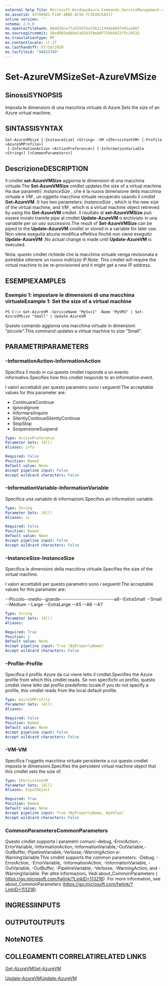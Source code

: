 ```yaml
---
external help file: Microsoft.WindowsAzure.Commands.ServiceManagement.dll-Help.xml
ms.assetid: 437889D1-F24F-4BBE-8C56-7C3E48CEA517
online version: ''
schema: 2.0.0
ms.openlocfilehash: 86dd38ce7fa55507be3362c1494b88df491a1067
ms.sourcegitcommit: 56ed085a868afa8263f8eb0f755b5822f5c29532
ms.translationtype: MT
ms.contentlocale: it-IT
ms.lasthandoff: 07/18/2020
ms.locfileid: "94023749"
---
```

# <span data-ttu-id="c9adf-101">Set-AzureVMSize</span><span class="sxs-lookup"><span data-stu-id="c9adf-101">Set-AzureVMSize</span></span>

## <span data-ttu-id="c9adf-102">Sinossi</span><span class="sxs-lookup"><span data-stu-id="c9adf-102">SYNOPSIS</span></span>
<span data-ttu-id="c9adf-103">Imposta le dimensioni di una macchina virtuale di Azure.</span><span class="sxs-lookup"><span data-stu-id="c9adf-103">Sets the size of an Azure virtual machine.</span></span>

## <span data-ttu-id="c9adf-104">SINTASSI</span><span class="sxs-lookup"><span data-stu-id="c9adf-104">SYNTAX</span></span>

```
Set-AzureVMSize [-InstanceSize] <String> -VM <IPersistentVM> [-Profile <AzureSMProfile>]
 [-InformationAction <ActionPreference>] [-InformationVariable <String>] [<CommonParameters>]
```

## <span data-ttu-id="c9adf-105">Descrizione</span><span class="sxs-lookup"><span data-stu-id="c9adf-105">DESCRIPTION</span></span>
<span data-ttu-id="c9adf-106">Il cmdlet **set-AzureVMSize** aggiorna le dimensioni di una macchina virtuale.</span><span class="sxs-lookup"><span data-stu-id="c9adf-106">The **Set-AzureVMSize** cmdlet updates the size of a virtual machine.</span></span>
<span data-ttu-id="c9adf-107">Ha due parametri: *InstanceSize* , che è la nuova dimensione della macchina virtuale e *VM* , un oggetto macchina virtuale recuperato usando il cmdlet **Get-AzureVM** .</span><span class="sxs-lookup"><span data-stu-id="c9adf-107">It has two parameters: *InstanceSize* , which is the new size of the virtual machine, and *VM* , which is a virtual machine object retrieved by using the **Get-AzureVM** cmdlet.</span></span>
<span data-ttu-id="c9adf-108">Il risultato di **set-AzureVMSize** può essere inviato tramite pipe al cmdlet **Update-AzureVM** o archiviato in una variabile per un uso successivo.</span><span class="sxs-lookup"><span data-stu-id="c9adf-108">The result of **Set-AzureVMSize** can be piped to the **Update-AzureVM** cmdlet or stored in a variable for later use.</span></span>
<span data-ttu-id="c9adf-109">Non viene eseguita alcuna modifica effettiva finché non viene eseguito **Update-AzureVM** .</span><span class="sxs-lookup"><span data-stu-id="c9adf-109">No actual change is made until **Update-AzureVM** is executed.</span></span>

<span data-ttu-id="c9adf-110">Nota: questo cmdlet richiede che la macchina virtuale venga revisionata e potrebbe ottenere un nuovo indirizzo IP.</span><span class="sxs-lookup"><span data-stu-id="c9adf-110">Note: This cmdlet will require the virtual machine to be re-provisioned and it might get a new IP address.</span></span>

## <span data-ttu-id="c9adf-111">ESEMPI</span><span class="sxs-lookup"><span data-stu-id="c9adf-111">EXAMPLES</span></span>

### <span data-ttu-id="c9adf-112">Esempio 1: impostare le dimensioni di una macchina virtuale</span><span class="sxs-lookup"><span data-stu-id="c9adf-112">Example 1: Set the size of a virtual machine</span></span>
```
PS C:\> Get-AzureVM -ServiceName "MySvc1" -Name "MyVM3" | Set-AzureVMSize "Small" | Update-AzureVM
```

<span data-ttu-id="c9adf-113">Questo comando aggiorna una macchina virtuale in dimensioni "piccole".</span><span class="sxs-lookup"><span data-stu-id="c9adf-113">This command updates a virtual machine to size "Small".</span></span>

## <span data-ttu-id="c9adf-114">PARAMETRI</span><span class="sxs-lookup"><span data-stu-id="c9adf-114">PARAMETERS</span></span>

### <span data-ttu-id="c9adf-115">-InformationAction</span><span class="sxs-lookup"><span data-stu-id="c9adf-115">-InformationAction</span></span>
<span data-ttu-id="c9adf-116">Specifica il modo in cui questo cmdlet risponde a un evento informativo.</span><span class="sxs-lookup"><span data-stu-id="c9adf-116">Specifies how this cmdlet responds to an information event.</span></span>

<span data-ttu-id="c9adf-117">I valori accettabili per questo parametro sono i seguenti:</span><span class="sxs-lookup"><span data-stu-id="c9adf-117">The acceptable values for this parameter are:</span></span>

- <span data-ttu-id="c9adf-118">Continuare</span><span class="sxs-lookup"><span data-stu-id="c9adf-118">Continue</span></span>
- <span data-ttu-id="c9adf-119">Ignora</span><span class="sxs-lookup"><span data-stu-id="c9adf-119">Ignore</span></span>
- <span data-ttu-id="c9adf-120">Informarsi</span><span class="sxs-lookup"><span data-stu-id="c9adf-120">Inquire</span></span>
- <span data-ttu-id="c9adf-121">SilentlyContinue</span><span class="sxs-lookup"><span data-stu-id="c9adf-121">SilentlyContinue</span></span>
- <span data-ttu-id="c9adf-122">Stop</span><span class="sxs-lookup"><span data-stu-id="c9adf-122">Stop</span></span>
- <span data-ttu-id="c9adf-123">Sospensione</span><span class="sxs-lookup"><span data-stu-id="c9adf-123">Suspend</span></span>

```yaml
Type: ActionPreference
Parameter Sets: (All)
Aliases: infa

Required: False
Position: Named
Default value: None
Accept pipeline input: False
Accept wildcard characters: False
```

### <span data-ttu-id="c9adf-124">-InformationVariable</span><span class="sxs-lookup"><span data-stu-id="c9adf-124">-InformationVariable</span></span>
<span data-ttu-id="c9adf-125">Specifica una variabile di informazioni.</span><span class="sxs-lookup"><span data-stu-id="c9adf-125">Specifies an information variable.</span></span>

```yaml
Type: String
Parameter Sets: (All)
Aliases: iv

Required: False
Position: Named
Default value: None
Accept pipeline input: False
Accept wildcard characters: False
```

### <span data-ttu-id="c9adf-126">-InstanceSize</span><span class="sxs-lookup"><span data-stu-id="c9adf-126">-InstanceSize</span></span>
<span data-ttu-id="c9adf-127">Specifica le dimensioni della macchina virtuale.</span><span class="sxs-lookup"><span data-stu-id="c9adf-127">Specifies the size of the virtual machine.</span></span>

<span data-ttu-id="c9adf-128">I valori accettabili per questo parametro sono i seguenti:</span><span class="sxs-lookup"><span data-stu-id="c9adf-128">The acceptable values for this parameter are:</span></span>

<span data-ttu-id="c9adf-129">--Piccolo--medio--grande---------------------------a6</span><span class="sxs-lookup"><span data-stu-id="c9adf-129">--ExtraSmall --Small --Medium --Large --ExtraLarge --A5 --A6 --A7</span></span>

```yaml
Type: String
Parameter Sets: (All)
Aliases: 

Required: True
Position: 1
Default value: None
Accept pipeline input: True (ByPropertyName)
Accept wildcard characters: False
```

### <span data-ttu-id="c9adf-130">-Profile</span><span class="sxs-lookup"><span data-stu-id="c9adf-130">-Profile</span></span>
<span data-ttu-id="c9adf-131">Specifica il profilo Azure da cui viene letto il cmdlet.</span><span class="sxs-lookup"><span data-stu-id="c9adf-131">Specifies the Azure profile from which this cmdlet reads.</span></span>
<span data-ttu-id="c9adf-132">Se non specifichi un profilo, questo cmdlet viene letto dal profilo predefinito locale.</span><span class="sxs-lookup"><span data-stu-id="c9adf-132">If you do not specify a profile, this cmdlet reads from the local default profile.</span></span>

```yaml
Type: AzureSMProfile
Parameter Sets: (All)
Aliases: 

Required: False
Position: Named
Default value: None
Accept pipeline input: False
Accept wildcard characters: False
```

### <span data-ttu-id="c9adf-133">-VM</span><span class="sxs-lookup"><span data-stu-id="c9adf-133">-VM</span></span>
<span data-ttu-id="c9adf-134">Specifica l'oggetto macchina virtuale persistente a cui questo cmdlet imposta le dimensioni.</span><span class="sxs-lookup"><span data-stu-id="c9adf-134">Specifies the persistent virtual machine object that this cmdlet sets the size of.</span></span>

```yaml
Type: IPersistentVM
Parameter Sets: (All)
Aliases: InputObject

Required: True
Position: Named
Default value: None
Accept pipeline input: True (ByPropertyName, ByValue)
Accept wildcard characters: False
```

### <span data-ttu-id="c9adf-135">CommonParameters</span><span class="sxs-lookup"><span data-stu-id="c9adf-135">CommonParameters</span></span>
<span data-ttu-id="c9adf-136">Questo cmdlet supporta i parametri comuni:-debug,-ErrorAction,-ErrorVariable,-InformationAction,-InformationVariable,-OutVariable,-OutBuffer,-PipelineVariable,-Verbose,-WarningAction e-WarningVariable.</span><span class="sxs-lookup"><span data-stu-id="c9adf-136">This cmdlet supports the common parameters: -Debug, -ErrorAction, -ErrorVariable, -InformationAction, -InformationVariable, -OutVariable, -OutBuffer, -PipelineVariable, -Verbose, -WarningAction, and -WarningVariable.</span></span> <span data-ttu-id="c9adf-137">Per altre informazioni, Vedi about_CommonParameters ( https://go.microsoft.com/fwlink/?LinkID=113216) .</span><span class="sxs-lookup"><span data-stu-id="c9adf-137">For more information, see about_CommonParameters (https://go.microsoft.com/fwlink/?LinkID=113216).</span></span>

## <span data-ttu-id="c9adf-138">INGRESSI</span><span class="sxs-lookup"><span data-stu-id="c9adf-138">INPUTS</span></span>

## <span data-ttu-id="c9adf-139">OUTPUT</span><span class="sxs-lookup"><span data-stu-id="c9adf-139">OUTPUTS</span></span>

## <span data-ttu-id="c9adf-140">Note</span><span class="sxs-lookup"><span data-stu-id="c9adf-140">NOTES</span></span>

## <span data-ttu-id="c9adf-141">COLLEGAMENTI CORRELATI</span><span class="sxs-lookup"><span data-stu-id="c9adf-141">RELATED LINKS</span></span>

[<span data-ttu-id="c9adf-142">Get-AzureVM</span><span class="sxs-lookup"><span data-stu-id="c9adf-142">Get-AzureVM</span></span>](./Get-AzureVM.md)

[<span data-ttu-id="c9adf-143">Update-AzureVM</span><span class="sxs-lookup"><span data-stu-id="c9adf-143">Update-AzureVM</span></span>](./Update-AzureVM.md)


